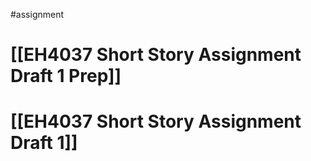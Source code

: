 #assignment 

# [[EH4037 Short Story Assignment Draft 1 Prep]] 

# [[EH4037 Short Story Assignment Draft 1]] 